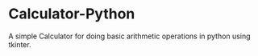 # Calculator-Python
A simple Calculator for doing basic arithmetic operations in python using tkinter.
